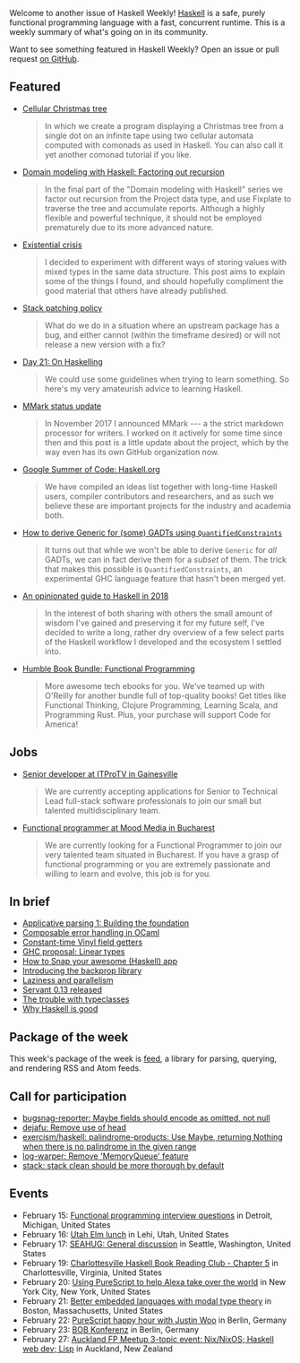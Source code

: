 <!-- 2018-02-15 -->

Welcome to another issue of Haskell Weekly!
[Haskell](https://www.haskell.org) is a safe, purely functional programming language with a fast, concurrent runtime.
This is a weekly summary of what's going on in its community.

Want to see something featured in Haskell Weekly?
Open an issue or pull request [on GitHub](https://github.com/haskellweekly/haskellweekly.github.io).

## Featured

-   [Cellular Christmas tree](https://dodisturb.me/posts/2018-01-28-Cellular-Christmas-Tree.html)

    > In which we create a program displaying a Christmas tree from a single dot on an infinite tape using two cellular automata computed with comonads as used in Haskell. You can also call it yet another comonad tutorial if you like.

-   [Domain modeling with Haskell: Factoring out recursion](https://haskell-at-work.com/episodes/2018-02-11-domain-modelling-with-haskell-factoring-out-recursion.html)

    > In the final part of the "Domain modeling with Haskell" series we factor out recursion from the Project data type, and use Fixplate to traverse the tree and accumulate reports. Although a highly flexible and powerful technique, it should not be employed prematurely due to its more advanced nature.

-   [Existential crisis](https://medium.com/@concertdaw/existential-crisis-366cf6ee426a)

    > I decided to experiment with different ways of storing values with mixed types in the same data structure. This post aims to explain some of the things I found, and should hopefully compliment the good material that others have already published.

-   [Stack patching policy](https://www.snoyman.com/blog/2018/02/stack-patching-policy)

    > What do we do in a situation where an upstream package has a bug, and either cannot (within the timeframe desired) or will not release a new version with a fix?

-   [Day 21: On Haskelling](https://www.dabolivar.com/posts/day-21/)

    > We could use some guidelines when trying to learn something. So here's my very amateurish advice to learning Haskell.

-   [MMark status update](https://markkarpov.com/post/mmark-status-update.html)

    > In November 2017 I announced MMark --- a the strict markdown processor for writers. I worked on it actively for some time since then and this post is a little update about the project, which by the way even has its own GitHub organization now.

-   [Google Summer of Code: Haskell.org](https://summerofcode.withgoogle.com/organizations/5706672807346176/)

    > We have compiled an ideas list together with long-time Haskell users, compiler contributors and researchers, and as such we believe these are important projects for the industry and academia both.

-   [How to derive Generic for (some) GADTs using `QuantifiedConstraints`](https://ryanglscott.github.io/2018/02/11/how-to-derive-generic-for-some-gadts/)

    > It turns out that while we won't be able to derive `Generic` for *all* GADTs, we can in fact derive them for a *subset* of them. The trick that makes this possible is `QuantifiedConstraints`, an experimental GHC language feature that hasn't been merged yet.

-   [An opinionated guide to Haskell in 2018](https://lexi-lambda.github.io/blog/2018/02/10/an-opinionated-guide-to-haskell-in-2018/)

    > In the interest of both sharing with others the small amount of wisdom I've gained and preserving it for my future self, I've decided to write a long, rather dry overview of a few select parts of the Haskell workflow I developed and the ecosystem I settled into.

-   [Humble Book Bundle: Functional Programming](https://www.humblebundle.com/books/functional-programming-books?partner=haskellweekly)

    > More awesome tech ebooks for you.  We've teamed up with O'Reilly for another bundle full of top-quality books! Get titles like Functional Thinking, Clojure Programming, Learning Scala, and Programming Rust. Plus, your purchase will support Code for America!

## Jobs

-   [Senior developer at ITProTV in Gainesville](https://www.linkedin.com/jobs/cap/view/546107779)

    > We are currently accepting applications for Senior to Technical Lead full-stack software professionals to join our small but talented multidisciplinary team.

-   [Functional programmer at Mood Media in Bucharest](https://www.linkedin.com/jobs/cap/view/558610746/)

    > We are currently looking for a Functional Programmer to join our very talented team situated in Bucharest. If you have a grasp of functional programming or you are extremely passionate and willing to learn and evolve, this job is for you.

## In brief

-   [Applicative parsing 1: Building the foundation](https://mmhaskell.com/blog/2018/2/12/applicative-parsing-i-building-the-foundation)
-   [Composable error handling in OCaml](http://keleshev.com/composable-error-handling-in-ocaml)
-   [Constant-time Vinyl field getters](https://www.arcadianvisions.com/blog/2018/vinyl-arec.html)
-   [GHC proposal: Linear types](https://github.com/ghc-proposals/ghc-proposals/pull/111)
-   [How to Snap your awesome (Haskell) app](https://medium.com/@lettier/how-to-snap-your-awesome-haskell-app-648838d63f09)
-   [Introducing the backprop library](https://blog.jle.im/entry/introducing-the-backprop-library.html)
-   [Laziness and parallelism](http://www.usrsb.in/laziness-and-parallelism.html)
-   [Servant 0.13 released](https://github.com/haskell-servant/servant/blob/v0.13/servant/CHANGELOG.md#013)
-   [The trouble with typeclasses](https://pchiusano.github.io/2018-02-13/typeclasses.html)
-   [Why Haskell is good](http://blog.vmchale.com/article/functional-haskell)

## Package of the week

This week's package of the week is [feed](https://hackage.haskell.org/package/feed-1.0.0.0),
a library for parsing, querying, and rendering RSS and Atom feeds.

## Call for participation

-   [bugsnag-reporter: Maybe fields should encode as omitted, not null](https://github.com/pbrisbin/bugsnag-reporter/issues/25)
-   [dejafu: Remove use of head](https://github.com/barrucadu/dejafu/issues/196)
-   [exercism/haskell: palindrome-products: Use Maybe, returning Nothing when there is no palindrome in the given range](https://github.com/exercism/haskell/issues/657)
-   [log-warper: Remove 'MemoryQueue' feature](https://github.com/serokell/log-warper/issues/98)
-   [stack: stack clean should be more thorough by default](https://github.com/commercialhaskell/stack/issues/3863)

## Events

-   February 15: [Functional programming interview questions](https://www.meetup.com/Detroit-Functional-Developers/events/247421273/) in Detroit, Michigan, United States
-   February 16: [Utah Elm lunch](https://www.meetup.com/utah-elm/events/246490047/) in Lehi, Utah, United States
-   February 17: [SEAHUG: General discussion](https://www.meetup.com/SEAHUG/events/247062614/) in Seattle, Washington, United States
-   February 19: [Charlottesville Haskell Book Reading Club - Chapter 5](https://www.meetup.com/Charlottesville-Haskell-Book-Reading-Group/events/247634074/) in Charlottesville, Virginia, United States
-   February 20: [Using PureScript to help Alexa take over the world](https://www.meetup.com/ny-purescript/events/247385149/) in New York City, New York, United States
-   February 21: [Better embedded languages with modal type theory](https://www.meetup.com/Boston-Haskell/events/247821517/) in Boston, Massachusetts, United States
-   February 22: [PureScript happy hour with Justin Woo](https://www.meetup.com/Berlin-Functional-Programming-Group/events/246441427/) in Berlin, Germany
-   February 23: [BOB Konferenz](http://bobkonf.de/2018/en/) in Berlin, Germany
-   February 27: [Auckland FP Meetup 3-topic event: Nix/NixOS; Haskell web dev; Lisp](https://www.meetup.com/Functional-Programming-Auckland/events/247729046/) in Auckland, New Zealand
